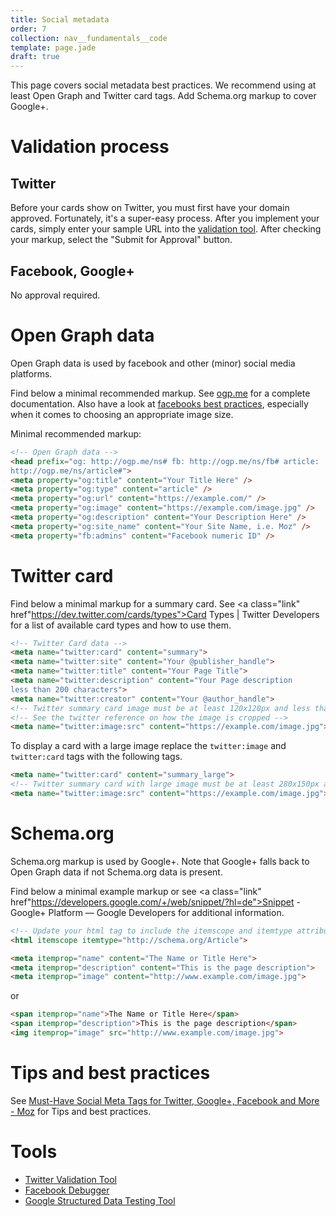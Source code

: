 ```yaml
---
title: Social metadata
order: 7
collection: nav__fundamentals__code
template: page.jade
draft: true
---
```


This page covers social metadata best practices. We recommend using at least
Open Graph and Twitter card tags. Add Schema.org markup to cover Google+.

# Validation process

## Twitter

Before your cards show on Twitter, you must first have your domain approved.
Fortunately, it's a super-easy process. After you implement your cards, simply
enter your sample URL into the <a class="link" href="https://dev.twitter.com/docs/cards/validation/validator">validation tool</a>.
After checking your markup, select the "Submit for Approval" button.

## Facebook, Google+

No approval required.

# Open Graph data

Open Graph data is used by facebook and other (minor) social media platforms.

Find below a minimal recommended markup. See <a href="http://ogp.me/" class="link">ogp.me</a> for a complete documentation.
Also have a look at <a href="https://developers.facebook.com/docs/sharing/best-practices" class="link">facebooks best practices</a>,
 especially when it comes to choosing an appropriate image size.

Minimal recommended markup:

```html
<!-- Open Graph data -->
<head prefix="og: http://ogp.me/ns# fb: http://ogp.me/ns/fb# article:
http://ogp.me/ns/article#">
<meta property="og:title" content="Your Title Here" />
<meta property="og:type" content="article" />
<meta property="og:url" content="https://example.com/" />
<meta property="og:image" content="https://example.com/image.jpg" />
<meta property="og:description" content="Your Description Here" />
<meta property="og:site_name" content="Your Site Name, i.e. Moz" />
<meta property="fb:admins" content="Facebook numeric ID" />
```

# Twitter card

Find below a minimal markup for a summary card. See <a class="link" href"https://dev.twitter.com/cards/types">Card Types | Twitter Developers</a>
for a list of available card types and how to use them.

```html
<!-- Twitter Card data -->
<meta name="twitter:card" content="summary">
<meta name="twitter:site" content="Your @publisher_handle">
<meta name="twitter:title" content="Your Page Title">
<meta name="twitter:description" content="Your Page description
less than 200 characters">
<meta name="twitter:creator" content="Your @author_handle">
<!-- Twitter summary card image must be at least 120x120px and less than 1MB -->
<!-- See the twitter reference on how the image is cropped -->
<meta name="twitter:image:src" content="https://example.com/image.jpg">
```

To display a card with a large image replace the `twitter:image` and `twitter:card` tags
with the following tags.

```html
<meta name="twitter:card" content="summary_large">
<!-- Twitter summary card with large image must be at least 280x150px and less than 1MB -->
<meta name="twitter:image:src" content="https://example.com/image.jpg">
```

# Schema.org

Schema.org markup is used by Google+. Note that Google+ falls back to Open Graph data
if not Schema.org data is present.

Find below a minimal example markup or see <a class="link" href"https://developers.google.com/+/web/snippet/?hl=de">Snippet - Google+ Platform — Google Developers</a> for additional information.

```html
<!-- Update your html tag to include the itemscope and itemtype attributes. -->
<html itemscope itemtype="http://schema.org/Article">
```

```html
<meta itemprop="name" content="The Name or Title Here">
<meta itemprop="description" content="This is the page description">
<meta itemprop="image" content="http://www.example.com/image.jpg">
```

or

```html
<span itemprop="name">The Name or Title Here</span>
<span itemprop="description">This is the page description</span>
<img itemprop="image" src="http://www.example.com/image.jpg">
```

# Tips and best practices

See [Must-Have Social Meta Tags for Twitter, Google+, Facebook and More - Moz](https://moz.com/blog/meta-data-templates-123)
for Tips and best practices.

# Tools

- [Twitter Validation Tool](https://dev.twitter.com/docs/cards/validation/validator)
- [Facebook Debugger](https://developers.facebook.com/tools/debug)
- [Google Structured Data Testing Tool](http://www.google.com/webmasters/tools/richsnippets)
